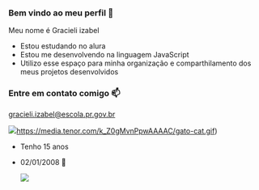 ### Bem vindo ao meu perfil 💜

Meu nome é Gracieli izabel

- Estou estudando no alura
- Estou me desenvolvendo na linguagem JavaScript
- Utilizo esse espaço para minha organização e comparthilamento dos meus projetos desenvolvidos

### Entre em contato comigo 📫

gracieli.izabel@escola.pr.gov.br



![](https://media.tenor.com/k_Z0gMvnPpwAAAAC/gato-cat.gif)https://media.tenor.com/k_Z0gMvnPpwAAAAC/gato-cat.gif)

- Tenho 15 anos
- 02/01/2008 💟

  ![](https://media.tenor.com/oDXHIoN9fAEAAAAi/bubududu-panda.gif)

